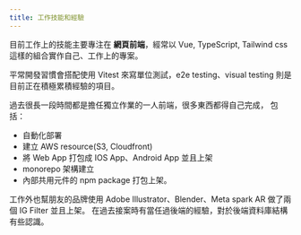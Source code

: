 ```yaml
---
title: 工作技能和經驗
---
```


目前工作上的技能主要專注在 **網頁前端**，經常以 Vue, TypeScript, Tailwind css 這樣的組合實作自己、工作上的專案。

平常開發習慣會搭配使用 Vitest 來寫單位測試，e2e testing、visual testing 則是目前正在積極累積經驗的項目。

過去很長一段時間都是擔任獨立作業的一人前端，很多東西都得自己完成，
包括：

- 自動化部署
- 建立 AWS resource(S3, Cloudfront)
- 將 Web App 打包成 IOS App、Android App 並且上架
- monorepo 架構建立
- 內部共用元件的 npm package 打包上架。

工作外也幫朋友的品牌使用 Adobe Illustrator、Blender、Meta spark AR 做了兩個 IG Filter 並且上架。
在過去接案時有當任過後端的經驗，對於後端資料庫結構有些認識。
